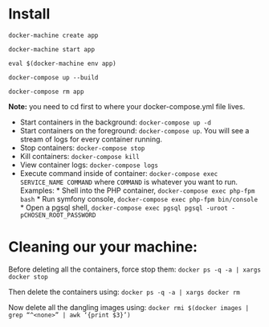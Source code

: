 Install
===

`docker-machine create app`

`docker-machine start app`

`eval $(docker-machine env app)`

`docker-compose up --build`

`docker-compose rm app`


**Note:** you need to cd first to where your docker-compose.yml file lives.

  * Start containers in the background: `docker-compose up -d`
  * Start containers on the foreground: `docker-compose up`. You will see a stream of logs for every container running.
  * Stop containers: `docker-compose stop`
  * Kill containers: `docker-compose kill`
  * View container logs: `docker-compose logs`
  * Execute command inside of container: `docker-compose exec SERVICE_NAME COMMAND` where `COMMAND` is whatever you want to run. Examples:
        * Shell into the PHP container, `docker-compose exec php-fpm bash`
        * Run symfony console, `docker-compose exec php-fpm bin/console`
        * Open a pgsql shell, `docker-compose exec pgsql pgsql -uroot -pCHOSEN_ROOT_PASSWORD`


Cleaning our your machine:
====
Before deleting all the containers, force stop them:
`docker ps -q -a | xargs docker stop`

Then delete the containers using:
`docker ps -q -a | xargs docker rm`

Now delete all the dangling images using:
`docker rmi $(docker images | grep “^<none>” | awk ‘{print $3}’)`